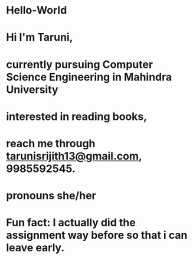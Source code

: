 # Hello-World
# Hi I'm Taruni, 
# currently pursuing Computer Science Engineering in Mahindra University
# interested in reading books,
# reach me through tarunisrijith13@gmail.com, 9985592545.
# pronouns she/her
# Fun fact: I actually did the assignment way before so that i can leave early.

